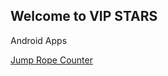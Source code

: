 ## Welcome to VIP STARS
Android Apps

[Jump Rope Counter](https://play.google.com/store/apps/details?id=pp.com.jumpix)


